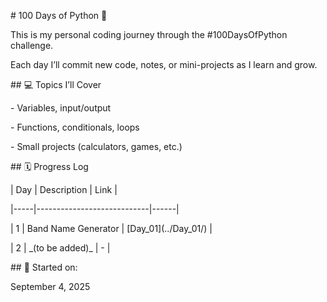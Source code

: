 \# 100 Days of Python 🐍



This is my personal coding journey through the #100DaysOfPython challenge.



Each day I’ll commit new code, notes, or mini-projects as I learn and grow.



\## 💻 Topics I’ll Cover



\- Variables, input/output

\- Functions, conditionals, loops

\- Small projects (calculators, games, etc.)



\## 🗓️ Progress Log



| Day | Description                | Link |

|-----|----------------------------|------|

| 1   | Band Name Generator        | \[Day\_01](../Day\_01/) |

| 2   | \_(to be added)\_            | -    |



\## 📅 Started on:

September 4, 2025



